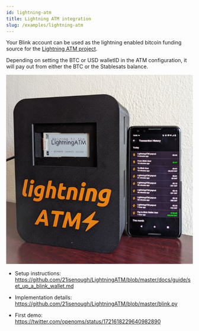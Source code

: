 ```yaml
---
id: lightning-atm
title: Lightning ATM integration
slug: /examples/lightning-atm
---
```


Your Blink account can be used as the lightning enabled bitcoin funding source for the [Lightning ATM project](https://github.com/21isenough/LightningATM#lightningatm).

Depending on setting the BTC or USD walletID in the ATM configuration, it will pay out from either the BTC or the Stablesats balance.

<img src="/img/lightning_atm.jpeg" alt="The Lightning ATM" width="800"/>

* Setup instructions:<br />
  https://github.com/21isenough/LightningATM/blob/master/docs/guide/set_up_a_blink_wallet.md

* Implementation details:<br />
  https://github.com/21isenough/LightningATM/blob/master/blink.py

* First demo:<br />
  https://twitter.com/openoms/status/1721618229640982890
